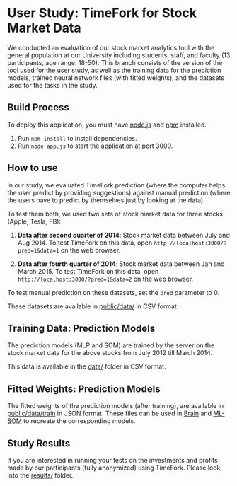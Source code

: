 User Study: TimeFork for Stock Market Data
====

We conducted an evaluation of our stock market analytics tool with the general population at our University including students, staff, and faculty (13 participants, age range: 18-50). This branch consists of the version of the tool used for the user study, as well as the training data for the prediction models, trained neural network files (with fitted weights), and the datasets used for the tasks in the study.

## Build Process

To deploy this application, you must have [node.js](https://nodejs.org/en/) and [npm](https://www.npmjs.com/) installed.

1. Run `npm install` to install dependencies.
2. Run `node app.js` to start the application at port 3000. 


## How to use

In our study, we evaluated TimeFork prediction (where the computer helps the user predict by providing suggestions) against manual prediction (where the users have to predict by themselves just by looking at the data).

To test them both, we used two sets of stock market data for three stocks (Apple, Tesla, FB):

1. **Data after second quarter of 2014**: Stock market data between July and Aug 2014. To test TimeFork on this data, open `http://localhost:3000/?pred=1&data=1` on the web browser.

2. **Data after fourth quarter of 2014**: Stock market data between Jan and March 2015. To test TimeFork on this data, open `http://localhost:3000/?pred=1&data=2` on the web browser.

To test manual prediction on these datasets, set the `pred` parameter to 0.

These datasets are available in [public/data/](https://github.com/karthikbadam/TimeFork/tree/user-study/public/data) in CSV format.


## Training Data: Prediction Models

The prediction models (MLP and SOM) are trained by the server on the stock market data for the above stocks from July 2012 till March 2014. 

This data is available in the [data/](https://github.com/karthikbadam/TimeFork/tree/user-study/data) folder in CSV format.


## Fitted Weights: Prediction Models

The fitted weights of the prediction models (after training), are available in [public/data/train](https://github.com/karthikbadam/TimeFork/tree/user-study/public/data/train) in JSON format. These files can be used in [Brain](https://www.npmjs.com/package/brain) and [ML-SOM](https://www.npmjs.com/package/ml-som) to recreate the corresponding models.


## Study Results

If you are interested in running your tests on the investments and profits made by our participants (fully anonymized) using TimeFork. Please look into the [results/](https://github.com/karthikbadam/TimeFork/tree/user-study/results/) folder.
